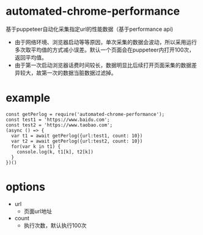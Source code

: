 # automated-chrome-performance
基于puppeteer自动化采集指定url的性能数据（基于performance api)
* 由于网络环境、浏览器启动等等原因，单次采集的数据会波动，所以采用运行多次取平均值的方式减小误差。默认一个页面会在puppeteer内打开100次，返回平均值。
* 由于第一次启动浏览器话费时间较长，数据明显比后续打开页面采集的数据差异较大，故第一次的数据当脏数据过滤掉。
# example
```
const getPerlog = require('automated-chrome-performance');
const test1 = 'https://www.baidu.com';
const test2 = 'https://www.taobao.com';
(async () => {
  var t1 = await getPerlog({url:test1, count: 10})
  var t2 = await getPerlog({url:test2, count: 10})
  for(var k in t1) {
    console.log(k, t1[k], t2[k])
  }
})()
```
# options
* url
  + 页面url地址
* count
  + 执行次数，默认执行100次